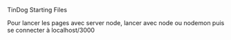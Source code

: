TinDog Starting Files

Pour lancer les pages avec server node, lancer avec node ou nodemon puis se connecter à localhost/3000
